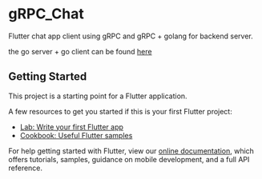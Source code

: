 # gRPC_Chat

Flutter chat app client using gRPC and gRPC + golang for backend server.

the go server + go client can be found [here](https://github.com/wmfadel/golang-gRPC-Chat)

## Getting Started

This project is a starting point for a Flutter application.

A few resources to get you started if this is your first Flutter project:

- [Lab: Write your first Flutter app](https://flutter.dev/docs/get-started/codelab)
- [Cookbook: Useful Flutter samples](https://flutter.dev/docs/cookbook)

For help getting started with Flutter, view our
[online documentation](https://flutter.dev/docs), which offers tutorials,
samples, guidance on mobile development, and a full API reference.

